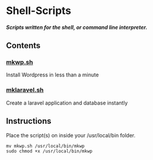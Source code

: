 # Shell-Scripts

##### Scripts written for the shell, or command line interpreter.

## Contents

### [mkwp.sh](https://github.com/scrubmx/Shell-Scripts/blob/master/mkwp.sh)
Install Wordpress in less than a minute

### [mklaravel.sh](https://github.com/scrubmx/Shell-Scripts/blob/master/mklaravel.sh)
Create a laravel application and database instantly

## Instructions
Place the script(s) on inside your /usr/local/bin folder.
```
mv mkwp.sh /usr/local/bin/mkwp
sudo chmod +x /usr/local/bin/mkwp
```
